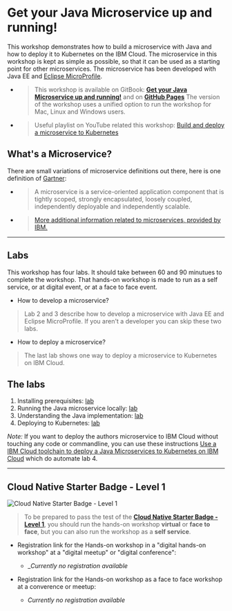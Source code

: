 # Get your Java Microservice up and running!

This workshop demonstrates how to build a microservice with Java and how to deploy it to Kubernetes on the IBM Cloud. The microservice in this workshop is kept as simple as possible, so that it can be used as a starting point for other microservices. The microservice has been developed with Java EE and [Eclipse MicroProfile](https://microprofile.io/).

*  > This workshop is available on GitBook: **[Get your Java Microservice up and running!](https://ibm-developer.gitbook.io/get-your-java-microservice-up-and-running/)** and on **[GitHub Pages](https://ibm.github.io/get-your-java-microservice-up-and-running/)** The version of the workshop uses a unified option to run the workshop for Mac, Linux and Windows users.

* > Useful playlist on YouTube related this workshop: [Build and deploy a microservice to Kubernetes](https://ibm.biz/BdzVRY)

## What's a Microservice?

There are small variations of microservice definitions out there, here is one definition of [Gartner](https://www.gartner.com/en/information-technology/glossary/microservice):

* > A microservice is a service-oriented application component that is tightly scoped, strongly encapsulated, loosely coupled, independently deployable and independently scalable.

* > [More additional information related to microservices, provided by IBM.](https://www.ibm.com/cloud/learn/microservices)

---
## Labs

This workshop has four labs. It should take between 60 and 90 minutues to complete the workshop. That hands-on workshop is made to run as a self service, or at digital event, or at a face to face event.

* How to develop a microservice? 

> Lab 2 and 3 describe how to develop a microservice with Java EE and Eclipse MicroProfile. If you aren't a developer you can skip these two labs.

* How to deploy a microservice? 

> The last lab shows one way to deploy a microservice to Kubernetes on IBM Cloud.

## The labs

1. Installing prerequisites: [lab](https://ibm.github.io/get-your-java-microservice-up-and-running/pre-work/)
2. Running the Java microservice locally: [lab](https://ibm.github.io/get-your-java-microservice-up-and-running/exercise-01/) 
3. Understanding the Java implementation: [lab](https://ibm.github.io/get-your-java-microservice-up-and-running/exercise-02/)
4. Deploying to Kubernetes: [lab](https://ibm.github.io/get-your-java-microservice-up-and-running/exercise-03/)

_Note:_ If you want to deploy the authors microservice to IBM Cloud without touching any code or commandline, you can use these instructions [Use a IBM Cloud toolchain to deploy a Java Microservices to Kubernetes on IBM Cloud](https://thomas-suedbroecker.gitbook.io/toolchain-one-microservice/) which do automate lab 4.

---
## Cloud Native Starter Badge - Level 1

![Cloud Native Starter Badge - Level 1](images/cnsl1.png)

> To be prepared to pass the test of the [**Cloud Native Starter Badge - Level 1**](http://ibm.biz/cloud-native-starter-level-1-badge), you should run the hands-on workshop **virtual** or **face to face**, but you can also run the workshop as a **self service**.

* Registration link for the Hands-on workshop in a "digital hands-on workshop" at a "digital meetup" or "digital conference": 

    * __Currently no registration available_

* Registration link for the Hands-on workshop as a face to face workshop at a converence or meetup: 

    * _Currently no registration available_





